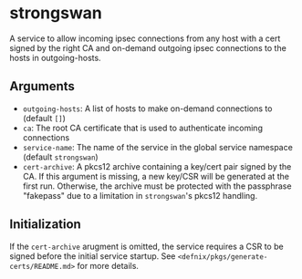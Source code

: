strongswan
===========

A service to allow incoming ipsec connections from any host with a cert
signed by the right CA and on-demand outgoing ipsec connections to the
hosts in outgoing-hosts.

Arguments
----------

* `outgoing-hosts`: A list of hosts to make on-demand connections to (default
  `[]`)
* `ca`: The root CA certificate that is used to authenticate incoming connections
* `service-name`: The name of the service in the global service namespace
  (default `strongswan`)
* `cert-archive`: A pkcs12 archive containing a key/cert pair signed by the CA.
  If this argument is missing, a new key/CSR will be generated at the first run.
  Otherwise, the archive must be protected with the passphrase "fakepass" due
  to a limitation in `strongswan`'s pkcs12 handling.

Initialization
---------------

If the `cert-archive` arugment is omitted, the service requires a CSR to be
signed before the initial service startup. See
`<defnix/pkgs/generate-certs/README.md>` for more details.
